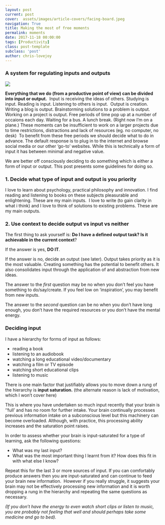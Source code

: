 ```yaml
---
layout: post
current: post
cover:  assets/images/article-covers/facing-board.jpeg
navigation: True
title: Making the most of free moments
permalink: moments
date: 2017-11-18 00:00:00
tags: [Productivity]
class: post-template
subclass: 'post'
author: chris-lovejoy
---
```



### A system for regulating inputs and outputs

![](/content/images/downloaded_images/Making-the-most-of-free-moments/0-aI-zYqRvBeI0VfFj.jpg)

**Everything that we do (from a productive point of view) can be divided into input or output.**  Input is receiving the ideas of others. Studying is input. Reading is input. Listening to others is input.  Output is creation. Writing a blog is output. Brainstorming solutions to a problem is output. Working on a project is output. Free periods of time pop up at a number of occaions each day. Waiting for a bus. A lunch break. (Right now I’m on a plane.) These moments can be insufficient to work on a larger projects due to time restrictions, distractions and lack of resources (eg. no computer, no desk)  To benefit from these free periods we should decide what to do in advance. The default response is to plug in to the internet and browse social media or our other ‘go-to’ websites. While this is technically a form of input it has between minimal and negative value.

We are better off consciously deciding to do something which is either a form of input or output. This post presents some guidelines for doing so.

### 1. Decide what type of input and output is you priority

I love to learn about psychology, practical philosophy and innovation. I find reading and listening to books on these subjects pleasurable and enlightening. These are my main inputs.  I love to write (to gain clarity in what i think) and I love to think of solutions to existing problems. These are my main outputs.

### 2. Use context to decide output vs input vs neither

The first thing to ask yourself is: **Do I have a defined output task? Is it achievable in the current context**?

If the answer is yes, **DO IT**.

If the answer is no, decide an output (see later). Output takes priority as it is the most valuable. Creating something has the potential to benefit others. It also consolidates input through the application of and abstraction from new ideas.

The answer to the _first_ question may be no when you don’t feel you have something to do/say/create. If you feel low on ‘inspiration’, you may benefit from new inputs.

The answer to the _second_ question can be no when you don’t have long enough, you don’t have the required resources or you don’t have the mental energy.

### Deciding input

I have a hierarchy for forms of input as follows:

-   reading a book
-   listening to an audiobook
-   watching a long educational video/documentary
-   watching a film or TV episode
-   watching short educational clips
-   listening to music

There is one main factor that justifiably allows you to move down a rung of the hierarchy is **input saturation.** (the alternate reason is lack of motivation, which I won’t cover here)

This is where you have undertaken so much input recently that your brain is ‘’full’ and has no room for further intake. Your brain continually processes previous information intake on a subconscious level but this machinery can become overloaded. Although, with practice, this processing ability increases and the saturation point raises.

In order to assess whether your brain is input-saturated for a type of learning, ask the following questions:

-   What was my last input?
-   What was the most important thing I learnt from it? How does this fit in with what else I know?

Repeat this for the last 3 or more sources of input. If you can comfortably produce answers then you are input-saturated and can continue to feed your brain new information.  However if you really struggle, it suggests your brain may not be effectively processing new information and it is worth dropping a rung in the hierarchy and repeating the same questions as necessary.

_(If you don’t have the energy to even watch short clips or listen to music, you are probably not feeling that well and should perhaps take some medicine and go to bed)._
